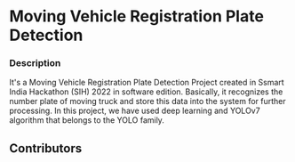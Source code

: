# Moving Vehicle Registration Plate Detection 

### Description

It's a Moving Vehicle Registration Plate Detection Project created in Ssmart India Hackathon (SIH) 2022 in software edition. Basically, it recognizes the number plate of moving truck and store this data into the system for further processing. In this project, we have used deep learning and YOLOv7 algorithm that belongs to the YOLO family. 

## Contributors

